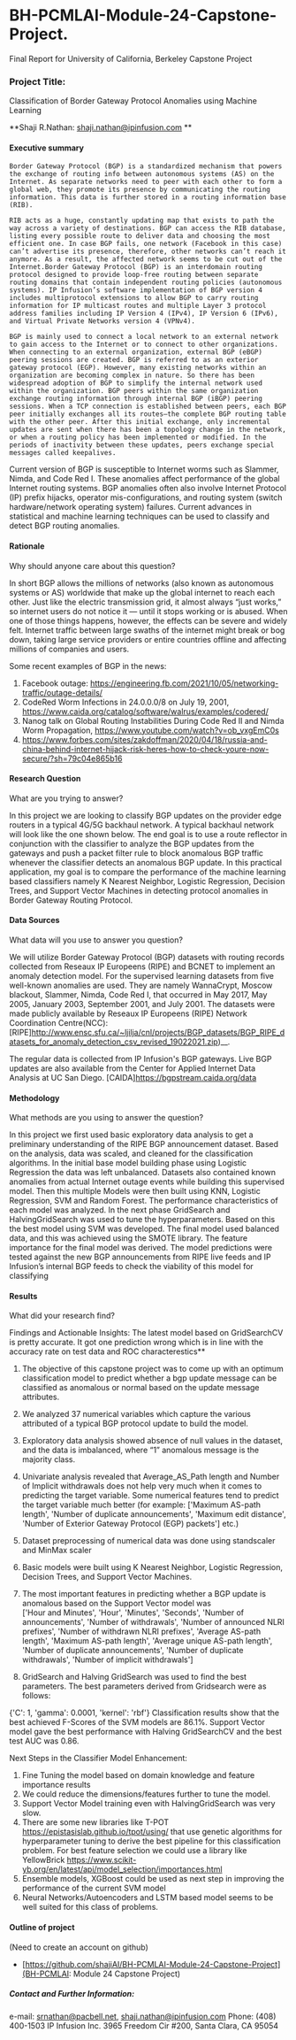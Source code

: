 # BH-PCMLAI-Module-24-Capstone-Project.
Final Report for University of California, Berkeley Capstone Project
### Project Title:   

Classification of Border Gateway Protocol Anomalies using Machine Learning

**Shaji R.Nathan: shaji.nathan@ipinfusion.com **

#### Executive summary

	Border Gateway Protocol (BGP) is a standardized mechanism that powers the exchange of routing info between autonomous systems (AS) on the Internet. As separate networks need to peer with each other to form a global web, they promote its presence by communicating the routing information. This data is further stored in a routing information base (RIB). 

	RIB acts as a huge, constantly updating map that exists to path the way across a variety of destinations. BGP can access the RIB database, listing every possible route to deliver data and choosing the most efficient one. In case BGP fails, one network (Facebook in this case) can’t advertise its presence, therefore, other networks can’t reach it anymore. As a result, the affected network seems to be cut out of the Internet.Border Gateway Protocol (BGP) is an interdomain routing protocol designed to provide loop-free routing between separate routing domains that contain independent routing policies (autonomous systems). IP Infusion’s software implementation of BGP version 4 includes multiprotocol extensions to allow BGP to carry routing information for IP multicast routes and multiple Layer 3 protocol address families including IP Version 4 (IPv4), IP Version 6 (IPv6), and Virtual Private Networks version 4 (VPNv4).

	BGP is mainly used to connect a local network to an external network to gain access to the Internet or to connect to other organizations. When connecting to an external organization, external BGP (eBGP) peering sessions are created. BGP is referred to as an exterior gateway protocol (EGP). However, many existing networks within an organization are becoming complex in nature. So there has been widespread adoption of BGP to simplify the internal network used within the organization. BGP peers within the same organization exchange routing information through internal BGP (iBGP) peering sessions. When a TCP connection is established between peers, each BGP peer initially exchanges all its routes—the complete BGP routing table with the other peer. After this initial exchange, only incremental updates are sent when there has been a topology change in the network, or when a routing policy has been implemented or modified. In the periods of inactivity between these updates, peers exchange special messages called keepalives.

Current version of BGP is susceptible to Internet worms such as Slammer, Nimda, and Code Red I. These anomalies affect performance of the global Internet routing systems. BGP anomalies often also involve Internet Protocol (IP) prefix hijacks, operator mis-configurations, and routing system (switch hardware/network operating system) failures. Current advances in statistical and machine learning techniques can be used to classify and detect BGP routing anomalies.



#### Rationale
Why should anyone care about this question?
	
In short BGP allows the millions of networks (also known as autonomous systems or AS) worldwide that make up the global internet to reach each other. Just like the electric transmission grid, it almost always “just works,” so internet users do not notice it — until it stops working or is abused. When one of those things happens, however, the effects can be severe and widely felt. Internet traffic between large swaths of the internet might break or bog down, taking large service providers or entire countries offline and affecting millions of companies and users.


Some recent examples of BGP in the news:
1. Facebook outage: https://engineering.fb.com/2021/10/05/networking-traffic/outage-details/
2. CodeRed Worm Infections in 24.0.0.0/8 on July 19, 2001,  https://www.caida.org/catalog/software/walrus/examples/codered/ 
3. Nanog talk on Global Routing Instabilities During Code Red II and Nimda Worm Propagation, https://www.youtube.com/watch?v=ob_vxgEmC0s 
4. https://www.forbes.com/sites/zakdoffman/2020/04/18/russia-and-china-behind-internet-hijack-risk-heres-how-to-check-youre-now-secure/?sh=79c04e865b16

#### Research Question
What are you trying to answer?

In this project we are looking to classify BGP updates on the provider edge routers in a typical 4G/5G backhaul network.  A typical backhaul network will look like the one shown below. The end goal is to use a route reflector in conjunction with the classifier to analyze the BGP updates from the gateways and push a packet filter rule to block anomalous BGP traffic whenever the classifier detects an anomalous BGP update. 
	In this practical application, my goal is to compare the performance of the machine learning based classifiers namely K Nearest Neighbor, Logistic Regression, Decision Trees, and Support Vector Machines in detecting protocol anomalies in Border Gateway Routing Protocol.  


#### Data Sources
What data will you use to answer you question? 

We will utilize Border Gateway Protocol (BGP) datasets with routing records collected from Reseaux IP Europeens (RIPE) and BCNET to implement an anomaly detection model. For the supervised learning datasets from five well-known anomalies are used. They are namely WannaCrypt, Moscow blackout, Slammer, Nimda, Code Red I, that occurred in May 2017, May 2005, January 2003, September 2001, and July 2001. The datasets were made publicly available by Reseaux IP Europeens (RIPE) Network Coordination Centre(NCC):[RIPE]http://www.ensc.sfu.ca/~ljilja/cnl/projects/BGP_datasets/BGP_RIPE_datasets_for_anomaly_detection_csv_revised_19022021.zip)__. 

 The regular data is collected from IP Infusion's BGP gateways. Live BGP updates are also available from the Center for Applied Internet Data Analysis at UC San Diego. [CAIDA]https://bgpstream.caida.org/data


#### Methodology
What methods are you using to answer the question?

In this project we first used basic exploratory data analysis to get a preliminary understanding of the RIPE BGP announcement dataset.  Based on the analysis, data was scaled, and cleaned for the classification algorithms. In the initial base model building phase using Logistic Regression the data was left unbalanced. Datasets also contained known anomalies from actual Internet outage events while building this supervised model. Then this multiple Models were then built using KNN, Logistic Regression, SVM and Random Forest. The performance characteristics of each model was analyzed. In the next phase GridSearch and HalvingGridSearch was used to tune the hyperparameters. Based on this the best model using SVM was developed.  The final model used balanced data, and this was achieved using the SMOTE library. The feature importance for the final model was derived.  The model predictions were tested against the new BGP announcements from RIPE live feeds and IP Infusion’s internal BGP feeds to check the viability of this model for classifying 

#### Results
What did your research find?

Findings and Actionable Insights:
The latest model based on GridSearchCV is pretty accurate. It got one prediction wrong which is in line with the accuracy rate on test data and ROC characterestics**

1. The objective of this capstone project was to come up with an optimum classification model to predict whether a bgp update message can be classified as anomalous or normal based on the update message attributes.
2. We analyzed 37 numerical variables which capture the various attributed of a typical BGP protocol update to build the model.
3. Exploratory data analysis showed absence of null values in the dataset, and the data is imbalanced, where “1” anomalous message is the majority class.
4. Univariate analysis revealed that Average_AS_Path length and Number of Implicit withdrawals does not help very much when it comes to predicting the target variable. Some numerical features tend to predict the target variable much better (for example: ['Maximum AS-path length', 'Number of duplicate announcements', 'Maximum edit distance', 'Number of Exterior Gateway Protocol (EGP) packets'] etc.)
5.  Dataset preprocessing of numerical data was done using standscaler and MinMax scaler 
6. Basic models were built using K Nearest Neighbor, Logistic Regression, Decision Trees, and Support Vector Machines.
7. The most important features in predicting whether a BGP update is anomalous based on the Support Vector model was  
['Hour and Minutes', 'Hour', 'Minutes', 'Seconds',
       'Number of announcements', 'Number of withdrawals',
       'Number of announced NLRI prefixes',
       'Number of withdrawn NLRI prefixes', 'Average AS-path length',
       'Maximum AS-path length', 'Average unique AS-path length',
       'Number of duplicate announcements',
       'Number of duplicate withdrawals',
       'Number of implicit withdrawals']


8. GridSearch and Halving GridSearch was used to find the best parameters. The best parameters derived from Gridsearch were as follows: 

{'C': 1, 'gamma': 0.0001, 'kernel': 'rbf'}
Classification results show that the best achieved F-Scores of the SVM models are 86.1%. Support Vector model gave the best performance with Halving GridSearchCV and the best test AUC was 0.86. 

Next Steps in the Classifier Model Enhancement:

1. Fine Tuning the model based on domain knowledge and feature importance results
2. We could reduce the dimensions/features further to tune the model.
3. Support Vector Model training even with HalvingGridSearch was very slow.
4. There are some new libraries like T-POT https://epistasislab.github.io/tpot/using/ that use genetic algorithms for hyperparameter tuning to derive the best pipeline for this classification problem. For best feature selection we could use a library like YellowBrick https://www.scikit-yb.org/en/latest/api/model_selection/importances.html
5. Ensemble models, XGBoost could be used as next step in improving the performance of the current SVM model
6. Neural Networks/Autoencoders and LSTM based model seems to be well suited for this class of problems.





#### Outline of project

  (Need to create an account on github)
- [https://github.com/shajiAI/BH-PCMLAI-Module-24-Capstone-Project](BH-PCMLAI: Module 24 Capstone Project)


##### Contact and Further Information: 
e-mail: srnathan@pacbell.net, shaji.nathan@ipinfusion.com 
Phone: (408) 400-1503
IP Infusion Inc.
3965 Freedom Cir #200, Santa Clara, CA 95054

